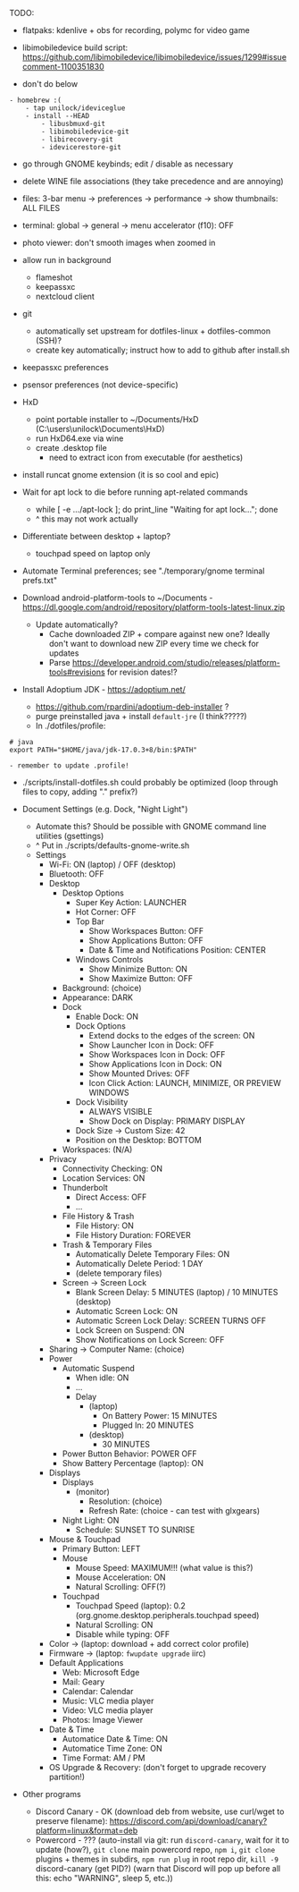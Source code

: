 TODO:

- flatpaks: kdenlive + obs for recording, polymc for video game

- libimobiledevice build script: https://github.com/libimobiledevice/libimobiledevice/issues/1299#issuecomment-1100351830
- don't do below
```
- homebrew :(
    - tap unilock/ideviceglue
    - install --HEAD
        - libusbmuxd-git
        - libimobiledevice-git
        - libirecovery-git
        - idevicerestore-git
```

- go through GNOME keybinds; edit / disable as necessary

- delete WINE file associations (they take precedence and are annoying)

- files: 3-bar menu -> preferences -> performance -> show thumbnails: ALL FILES
- terminal: global -> general -> menu accelerator (f10): OFF
- photo viewer: don't smooth images when zoomed in

- allow run in background
    - flameshot
    - keepassxc
    - nextcloud client

- git
    - automatically set upstream for dotfiles-linux + dotfiles-common (SSH)?
    - create key automatically; instruct how to add to github after install.sh
- keepassxc preferences
- psensor preferences (not device-specific)
- HxD
    - point portable installer to ~/Documents/HxD (C:\users\unilock\Documents\HxD)
    - run HxD64.exe via wine
    - create .desktop file
        - need to extract icon from executable (for aesthetics)
- install runcat gnome extension (it is so cool and epic)

- Wait for apt lock to die before running apt-related commands
    - while \[ -e .../apt-lock \]; do print_line "Waiting for apt lock..."; done
    - ^ this may not work actually

- Differentiate between desktop + laptop?
    - touchpad speed on laptop only

- Automate Terminal preferences; see "./temporary/gnome terminal prefs.txt"

- Download android-platform-tools to \~/Documents - https://dl.google.com/android/repository/platform-tools-latest-linux.zip
    - Update automatically?
        - Cache downloaded ZIP + compare against new one? Ideally don't want to download new ZIP every time we check for updates
        - Parse https://developer.android.com/studio/releases/platform-tools#revisions for revision dates!?

- Install Adoptium JDK - https://adoptium.net/
    - https://github.com/rpardini/adoptium-deb-installer ?
    - purge preinstalled java + install `default-jre` (I think?????)
    - In ./dotfiles/profile:
```
# java
export PATH="$HOME/java/jdk-17.0.3+8/bin:$PATH"
```
    - remember to update .profile!

- ./scripts/install-dotfiles.sh could probably be optimized (loop through files to copy, adding "." prefix?)

- Document Settings (e.g. Dock, "Night Light")
    - Automate this? Should be possible with GNOME command line utilities (gsettings)
    - ^ Put in ./scripts/defaults-gnome-write.sh
    - Settings
        - Wi-Fi: ON (laptop) / OFF (desktop)
        - Bluetooth: OFF
        - Desktop
            - Desktop Options
                - Super Key Action: LAUNCHER
                - Hot Corner: OFF
                - Top Bar
                    - Show Workspaces Button: OFF
                    - Show Applications Button: OFF
                    - Date & Time and Notifications Position: CENTER
                - Windows Controls
                    - Show Minimize Button: ON
                    - Show Maximize Button: OFF
            - Background: (choice)
            - Appearance: DARK
            - Dock
                - Enable Dock: ON
                - Dock Options
                    - Extend docks to the edges of the screen: ON
                    - Show Launcher Icon in Dock: OFF
                    - Show Workspaces Icon in Dock: OFF
                    - Show Applications Icon in Dock: ON
                    - Show Mounted Drives: OFF
                    - Icon Click Action: LAUNCH, MINIMIZE, OR PREVIEW WINDOWS
                - Dock Visibility
                    - ALWAYS VISIBLE
                    - Show Dock on Display: PRIMARY DISPLAY
                - Dock Size -> Custom Size: 42
                - Position on the Desktop: BOTTOM
            - Workspaces: (N/A)
        - Privacy
            - Connectivity Checking: ON
            - Location Services: ON
            - Thunderbolt
                - Direct Access: OFF
                - ...
            - File History & Trash
                - File History: ON
                - File History Duration: FOREVER
            - Trash & Temporary Files
                - Automatically Delete Temporary Files: ON
                - Automatically Delete Period: 1 DAY
                - (delete temporary files)
            - Screen -> Screen Lock
                - Blank Screen Delay: 5 MINUTES (laptop) / 10 MINUTES (desktop)
                - Automatic Screen Lock: ON
                - Automatic Screen Lock Delay: SCREEN TURNS OFF
                - Lock Screen on Suspend: ON
                - Show Notifications on Lock Screen: OFF
        - Sharing -> Computer Name: (choice)
        - Power
            - Automatic Suspend
                - When idle: ON
                - ...
                - Delay
                    - (laptop)
                        - On Battery Power: 15 MINUTES
                        - Plugged In: 20 MINUTES
                    - (desktop)
                        - 30 MINUTES
            - Power Button Behavior: POWER OFF
            - Show Battery Percentage (laptop): ON
        - Displays
            - Displays
                - (monitor)
                    - Resolution: (choice)
                    - Refresh Rate: (choice - can test with glxgears)
            - Night Light: ON
                - Schedule: SUNSET TO SUNRISE
        - Mouse & Touchpad
            - Primary Button: LEFT
            - Mouse
                - Mouse Speed: MAXIMUM!!! (what value is this?)
                - Mouse Acceleration: ON
                - Natural Scrolling: OFF(?)
            - Touchpad
                - Touchpad Speed (laptop): 0.2 (org.gnome.desktop.peripherals.touchpad speed)
                - Natural Scrolling: ON
                - Disable while typing: OFF
        - Color -> (laptop: download + add correct color profile)
        - Firmware -> (laptop: `fwupdate upgrade` iirc)
        - Default Applications
            - Web: Microsoft Edge
            - Mail: Geary
            - Calendar: Calendar
            - Music: VLC media player
            - Video: VLC media player
            - Photos: Image Viewer
        - Date & Time
            - Automatice Date & Time: ON
            - Automatice Time Zone: ON
            - Time Format: AM / PM
        - OS Upgrade & Recovery: (don't forget to upgrade recovery partition!)

- Other programs
    - Discord Canary - OK (download deb from website, use curl/wget to preserve filename): https://discord.com/api/download/canary?platform=linux&format=deb
    - Powercord - ??? (auto-install via git: run `discord-canary`, wait for it to update (how?), `git clone` main powercord repo, `npm i`, `git clone` plugins + themes in subdirs, `npm run plug` in root repo dir, `kill -9` discord-canary (get PID?) (warn that Discord will pop up before all this: echo "WARNING", sleep 5, etc.))

